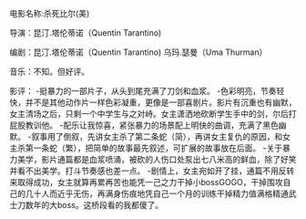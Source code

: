 电影名称:杀死比尔(美)

导演：昆汀.塔伦蒂诺（Quentin Tarantino)

编剧：昆汀.塔伦蒂诺（Quentin Tarantino) 乌玛.瑟曼（Uma Thurman）

音乐：不知。但好评。

影评：
     -挺暴力的一部片子，从头到尾充满了刀剑和血浆。
     -色彩明亮，节奏轻快，并不是其他动作片一样色彩凝重，更像是一部喜剧片。影片有沉重也有幽默，女主清场之后，只剩一个中学生与之对峙。女主潇洒地砍断学生手中的剑，尔后打屁股教训他。
     -配乐让我惊喜，紧张暴力的场景配上明快的曲调，充满了黑色幽默。
     -叙事用了倒叙，先讲女主杀了第二条蛇（简），再讲女主复仇的原因，和女主杀第一条蛇（繁），把简单的故事最先叙述，可扩展的故事放在后面。
     -关于暴力美学，影片通篇都是血浆喷涌，被砍的人伤口处泵出七八米高的鲜血，除了好笑并看不出美学。打斗节奏感也差一点。
     -剧情上，女主宛如开了挂，通篇不用反转来取得成功，女主就算再累再苦也能凭一己之力干掉小bossGOGO，干掉围攻自己的几十人而近乎无伤，再满身伤痕地凭自己一个月的训练干掉精力值满格精通武士刀数年的大boss。这桥段看的我都傻了。
